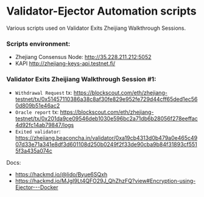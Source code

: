 # Validator-Ejector Automation scripts

Various scripts used on Validator Exits Zheijiang Walkthrough Sessions.

### Scripts environment:

* Zhejiang Consensus Node: http://35.228.211.212:5052
* KAPI http://zhejiang-keys-api.testnet.fi/ 

### Validator Exits Zheijiang Walkthrough Session #1:

* `Withdrawal Request` tx: https://blockscout.com/eth/zhejiang-testnet/tx/0x51457110386a38c8af30fe829e952fe729d44cff65ded1ec560d809b51e46ac2
* `Oracle report` tx: https://blockscout.com/eth/zhejiang-testnet/tx/0x201da9ce09546deb1030e596bc2a71db6b28056f278eeffac4d92fc14ab79847/logs
* `Exited validator`: https://zhejiang.beaconcha.in/validator/0xa19cb4313d0b479a0e465c4907d33e71a341e8df3d601108d250b0249f2f33de90cba9b84f31893cf5515f3a435a074c

Docs:

* https://hackmd.io/@lido/Byue6SQxh
* https://hackmd.io/MJgI9Lt4QFO29J_QhZhzFQ?view#Encryption-using-Ejector---Docker
